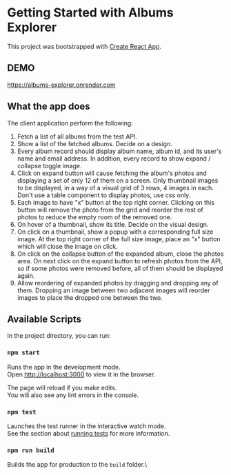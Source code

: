 # Getting Started with Albums Explorer

This project was bootstrapped with [Create React App](https://github.com/facebook/create-react-app).

## DEMO
https://albums-explorer.onrender.com

## What the app does

The client application perform the following:

1. Fetch a list of all albums from the test API.
2. Show a list of the fetched albums. Decide on a design.
3. Every album record should display album name, album id, and its user's name and email address. In addition, every record to show expand / collapse toggle image.
4. Click on expand button will cause fetching the album's photos and displaying a set of only 12 of them on a screen. Only thumbnail images to be displayed, in a way of a visual grid of 3 rows, 4 images in each. Don't use a table component to display photos, use css only.
5. Each image to have "x" button at the top right corner. Clicking on this button will remove the photo from the grid and reorder the rest of photos to reduce the empty room of the removed one.
6. On hover of a thumbnail, show its title. Decide on the visual design.
7. On click on a thumbnail, show a popup with a corresponding full size image. At the top right corner of the full size image, place an "x" button which will close the image on click.
8. On click on the collapse button of the expanded album, close the photos area. On next click on the expand button to refresh photos from the API, so if some photos were removed before, all of them should be displayed again.
9. Allow reordering of expanded photos by dragging and dropping any of them. Dropping an image between two adjacent images will reorder images to place the dropped one between the two.

## Available Scripts

In the project directory, you can run:

### `npm start`

Runs the app in the development mode.\
Open [http://localhost:3000](http://localhost:3000) to view it in the browser.

The page will reload if you make edits.\
You will also see any lint errors in the console.

### `npm test`

Launches the test runner in the interactive watch mode.\
See the section about [running tests](https://facebook.github.io/create-react-app/docs/running-tests) for more information.

### `npm run build`

Builds the app for production to the `build` folder.\
